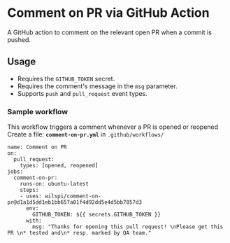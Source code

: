 # Comment on PR via GitHub Action

A GitHub action to comment on the relevant open PR when a commit is pushed.

## Usage

- Requires the `GITHUB_TOKEN` secret.
- Requires the comment's message in the `msg` parameter.
- Supports `push` and `pull_request` event types.

### Sample workflow

This workflow triggers a comment whenever a PR is opened or reopened
Create a file: **`comment-on-pr.yml`** in `.github/workflows/`

```
name: Comment on PR
on:
  pull_request:
    types: [opened, reopened]
jobs:
  comment-on-pr:
    runs-on: ubuntu-latest
    steps:
    - uses: wilspi/comment-on-pr@d1a1d5dd1eb1bb657a01f4d92dd5e4d5bb7857d3
      env:
        GITHUB_TOKEN: ${{ secrets.GITHUB_TOKEN }}
      with:
        msg: "Thanks for opening this pull request! \nPlease get this PR \n* tested and\n* resp. marked by QA team."
```
